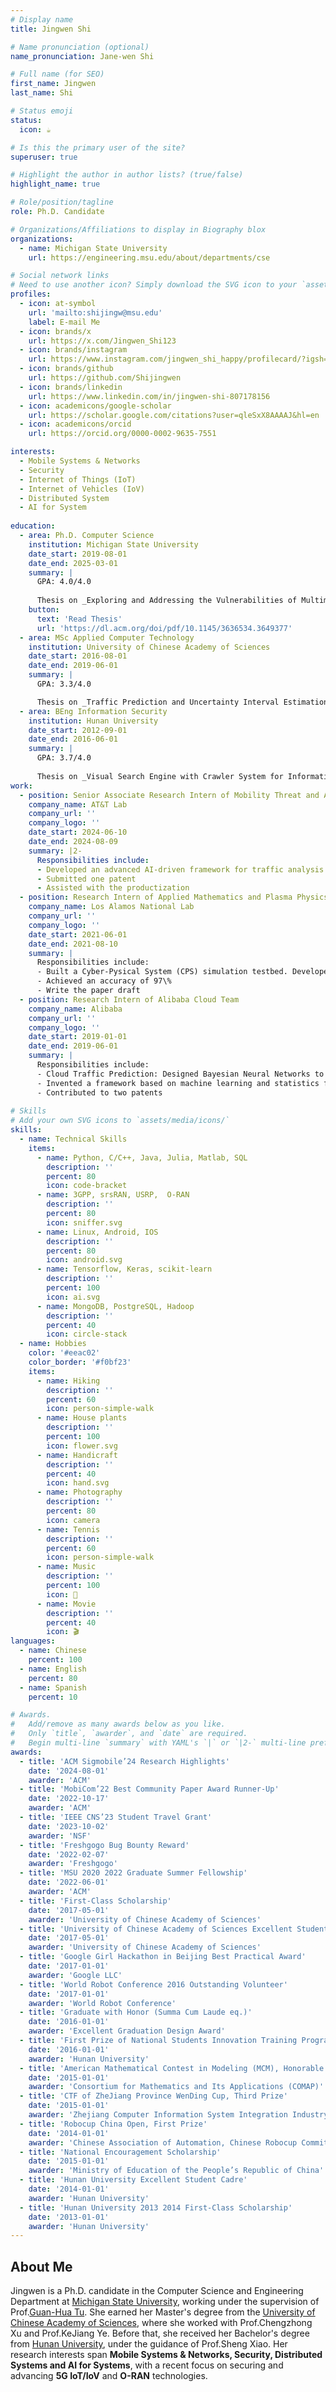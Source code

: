 ```yaml
---
# Display name
title: Jingwen Shi

# Name pronunciation (optional)
name_pronunciation: Jane-wen Shi

# Full name (for SEO)
first_name: Jingwen
last_name: Shi

# Status emoji
status:
  icon: ☕️

# Is this the primary user of the site?
superuser: true

# Highlight the author in author lists? (true/false)
highlight_name: true

# Role/position/tagline
role: Ph.D. Candidate

# Organizations/Affiliations to display in Biography blox
organizations:
  - name: Michigan State University
    url: https://engineering.msu.edu/about/departments/cse

# Social network links
# Need to use another icon? Simply download the SVG icon to your `assets/media/icons/` folder.
profiles:
  - icon: at-symbol
    url: 'mailto:shijingw@msu.edu'
    label: E-mail Me
  - icon: brands/x
    url: https://x.com/Jingwen_Shi123
  - icon: brands/instagram
    url: https://www.instagram.com/jingwen_shi_happy/profilecard/?igsh=bXJ1ejF6Z3hraWU=
  - icon: brands/github
    url: https://github.com/Shijingwen
  - icon: brands/linkedin
    url: https://www.linkedin.com/in/jingwen-shi-807178156
  - icon: academicons/google-scholar
    url: https://scholar.google.com/citations?user=qleSxX8AAAAJ&hl=en
  - icon: academicons/orcid
    url: https://orcid.org/0000-0002-9635-7551

interests:
  - Mobile Systems & Networks
  - Security
  - Internet of Things (IoT)
  - Internet of Vehicles (IoV) 
  - Distributed System
  - AI for System
  
education:
  - area: Ph.D. Computer Science
    institution: Michigan State University
    date_start: 2019-08-01
    date_end: 2025-03-01
    summary: |
      GPA: 4.0/4.0
      
      Thesis on _Exploring and Addressing the Vulnerabilities of Multimedia Services over Mobile System From Infrastructure to Devices_. Supervised by Prof. Guan-Hua Tu. Presented papers at four IEEE/ACM conferences, with contributions published in four IEEE/ACM journals and one pending patent in collaboration with AT&T Labs.
    button:
      text: 'Read Thesis'
      url: 'https://dl.acm.org/doi/pdf/10.1145/3636534.3649377'
  - area: MSc Applied Computer Technology
    institution: University of Chinese Academy of Sciences
    date_start: 2016-08-01
    date_end: 2019-06-01
    summary: |
      GPA: 3.3/4.0

      Thesis on _Traffic Prediction and Uncertainty Interval Estimation for E-commerce Clusters_. Supervised by Prof.Chengzhong Xu and Prof.Kejiang Ye. Presented papers at 2 conferences or journals with 4 patents.
  - area: BEng Information Security
    institution: Hunan University
    date_start: 2012-09-01
    date_end: 2016-06-01
    summary: |
      GPA: 3.7/4.0
      
      Thesis on _Visual Search Engine with Crawler System for Information Security Laws_. Supervised by Prof.Sheng Xiao. Earned _Excellent Graduation Design Award_ and _Graduated with Honor (Summa Cum Laude eq.)_.
work:
  - position: Senior Associate Research Intern of Mobility Threat and Anomaly Detection Team and 5G Innovation Studio
    company_name: AT&T Lab
    company_url: ''
    company_logo: ''
    date_start: 2024-06-10
    date_end: 2024-08-09
    summary: |2-
      Responsibilities include:
      - Developed an advanced AI-driven framework for traffic analysis and anomaly detection in 5G/4G networks, integrating machine learning, statistical analysis, and signal processing techniques
      - Submitted one patent
      - Assisted with the productization
  - position: Research Intern of Applied Mathematics and Plasma Physics Group
    company_name: Los Alamos National Lab 
    company_url: ''
    company_logo: ''
    date_start: 2021-06-01
    date_end: 2021-08-10
    summary: |
      Responsibilities include:
      - Built a Cyber-Pysical System (CPS) simulation testbed. Developed an automated framework with SVM/SVD/FSM to re-construct the CPS from observation
      - Achieved an accuracy of 97\%
      - Write the paper draft
  - position: Research Intern of Alibaba Cloud Team
    company_name: Alibaba
    company_url: ''
    company_logo: ''
    date_start: 2019-01-01
    date_end: 2019-06-01
    summary: |
      Responsibilities include:
      - Cloud Traffic Prediction: Designed Bayesian Neural Networks to enhance CNN and LSTM for query (QPS) prediction at Taobao, achieving 99.8\% accuracy
      - Invented a framework based on machine learning and statistics for clusters over 1000 virtual machines. Reduced 95\% of false alarms. 
      - Contributed to two patents
      
# Skills
# Add your own SVG icons to `assets/media/icons/`
skills:
  - name: Technical Skills
    items:
      - name: Python, C/C++, Java, Julia, Matlab, SQL
        description: ''
        percent: 80
        icon: code-bracket
      - name: 3GPP, srsRAN, USRP,  O-RAN
        description: ''
        percent: 80
        icon: sniffer.svg
      - name: Linux, Android, IOS
        description: ''
        percent: 80
        icon: android.svg
      - name: Tensorflow, Keras, scikit-learn
        description: ''
        percent: 100
        icon: ai.svg
      - name: MongoDB, PostgreSQL, Hadoop
        description: ''
        percent: 40
        icon: circle-stack
  - name: Hobbies
    color: '#eeac02'
    color_border: '#f0bf23'
    items:
      - name: Hiking
        description: ''
        percent: 60
        icon: person-simple-walk
      - name: House plants
        description: ''
        percent: 100
        icon: flower.svg
      - name: Handicraft
        description: ''
        percent: 40
        icon: hand.svg
      - name: Photography
        description: ''
        percent: 80
        icon: camera
      - name: Tennis
        description: ''
        percent: 60
        icon: person-simple-walk
      - name: Music
        description: ''
        percent: 100
        icon: 🎼
      - name: Movie
        description: ''
        percent: 40
        icon: 🎬
languages:
  - name: Chinese
    percent: 100
  - name: English
    percent: 80
  - name: Spanish
    percent: 10

# Awards.
#   Add/remove as many awards below as you like.
#   Only `title`, `awarder`, and `date` are required.
#   Begin multi-line `summary` with YAML's `|` or `|2-` multi-line prefix and indent 2 spaces below.
awards:
  - title: 'ACM Sigmobile’24 Research Highlights'
    date: '2024-08-01'
    awarder: 'ACM'
  - title: 'MobiCom’22 Best Community Paper Award Runner-Up'
    date: '2022-10-17'
    awarder: 'ACM'
  - title: 'IEEE CNS’23 Student Travel Grant'
    date: '2023-10-02'
    awarder: 'NSF'
  - title: 'Freshgogo Bug Bounty Reward'
    date: '2022-02-07'
    awarder: 'Freshgogo'
  - title: 'MSU 2020 2022 Graduate Summer Fellowship'
    date: '2022-06-01'
    awarder: 'ACM'
  - title: 'First-Class Scholarship'
    date: '2017-05-01'
    awarder: 'University of Chinese Academy of Sciences'
  - title: 'University of Chinese Academy of Sciences Excellent Student Cadre'
    date: '2017-05-01'
    awarder: 'University of Chinese Academy of Sciences'
  - title: 'Google Girl Hackathon in Beijing Best Practical Award'
    date: '2017-01-01'
    awarder: 'Google LLC'
  - title: 'World Robot Conference 2016 Outstanding Volunteer'
    date: '2017-01-01'
    awarder: 'World Robot Conference'
  - title: 'Graduate with Honor (Summa Cum Laude eq.)'
    date: '2016-01-01'
    awarder: 'Excellent Graduation Design Award'
  - title: 'First Prize of National Students Innovation Training Program'
    date: '2016-01-01'
    awarder: 'Hunan University'
  - title: 'American Mathematical Contest in Modeling (MCM), Honorable Mention'
    date: '2015-01-01'
    awarder: 'Consortium for Mathematics and Its Applications (COMAP)'
  - title: 'CTF of ZheJiang Province WenDing Cup, Third Prize'
    date: '2015-01-01'
    awarder: 'Zhejiang Computer Information System Integration Industry Association'
  - title: 'Robocup China Open, First Prize'
    date: '2014-01-01'
    awarder: 'Chinese Association of Automation, Chinese Robocup Committee'
  - title: 'National Encouragement Scholarship'
    date: '2015-01-01'
    awarder: 'Ministry of Education of the People’s Republic of China'
  - title: 'Hunan University Excellent Student Cadre'
    date: '2014-01-01'
    awarder: 'Hunan University'
  - title: 'Hunan University 2013 2014 First-Class Scholarship'
    date: '2013-01-01'
    awarder: 'Hunan University'
---
```


## About Me

Jingwen is a Ph.D. candidate in the Computer Science and Engineering Department at [Michigan State University](https://engineering.msu.edu/about/departments/cse), working under the supervision of Prof.[Guan-Hua Tu](https://www.cse.msu.edu/~ghtu/index.html). She earned her Master's degree from the [University of Chinese Academy of Sciences](https://english.ucas.ac.cn/), where she worked with Prof.Chengzhong Xu and Prof.KeJiang Ye. Before that, she received her Bachelor's degree from [Hunan University](http://www-en.hnu.edu.cn/index.htm),  under the guidance of Prof.Sheng Xiao. Her research interests span **Mobile Systems & Networks, Security, Distributed Systems and AI for Systems**, with a recent focus on securing and advancing **5G IoT/IoV** and **O-RAN** technologies.